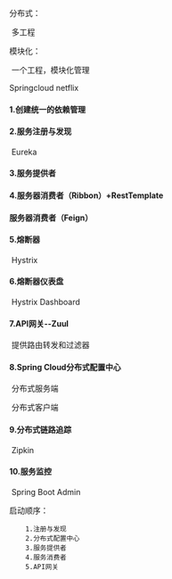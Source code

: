 分布式：

​	多工程

模块化：

​	一个工程，模块化管理



Springcloud netflix

#### 1.创建统一的依赖管理



#### 2.服务注册与发现

​	Eureka

#### 3.服务提供者

#### 4.服务器消费者（Ribbon）+RestTemplate

####       服务器消费者（Feign）

#### 5.熔断器

​	Hystrix

#### 6.熔断器仪表盘

​	Hystrix Dashboard

#### 7.API网关--Zuul

​	提供路由转发和过滤器

#### 8.Spring Cloud分布式配置中心

​		分布式服务端

​		分布式客户端									

#### 9.分布式链路追踪

​	Zipkin

#### 10.服务监控

​	Spring Boot Admin







启动顺序：

```
	1.注册与发现
	2.分布式配置中心
	3.服务提供者
	4.服务消费者
	5.API网关
```



​	